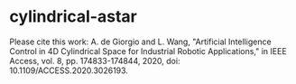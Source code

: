# cylindrical-astar

Please cite this work:
A. de Giorgio and L. Wang, "Artificial Intelligence Control in 4D Cylindrical Space for Industrial Robotic Applications," in IEEE Access, vol. 8, pp. 174833-174844, 2020, doi: 10.1109/ACCESS.2020.3026193.
